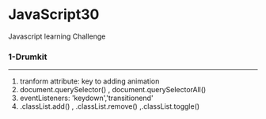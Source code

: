 # JavaScript30
Javascript learning Challenge

### 1-Drumkit
---

1. tranform attribute: key to adding animation
2. document.querySelector() , document.querySelectorAll()
3. eventListeners: 'keydown','transitionend'
4. <element>.classList.add() , <element>.classList.remove() ,<element>.classList.toggle()
